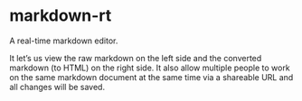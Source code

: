 # markdown-rt
A real-time markdown editor.

It let’s us view the raw markdown on the left side and the converted markdown (to HTML) on the right side. It also allow multiple people to work on the same markdown document at the same time via a shareable URL and all changes will be saved.

